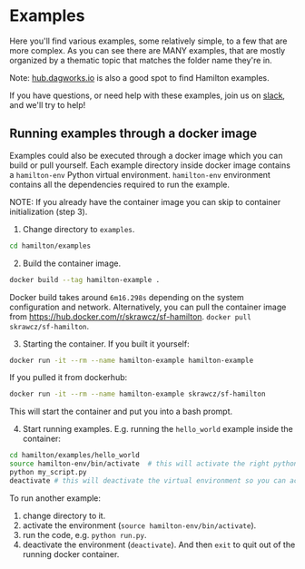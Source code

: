 # Examples

Here you'll find various examples, some relatively simple, to a few that are more complex. As you can see
there are MANY examples, that are mostly organized by a thematic topic that matches the folder name they're in.

Note: [hub.dagworks.io](https://hub.dagworks.io/) is also a good spot to find Hamilton examples.

If you have questions, or need help with these examples,
join us on [slack](https://join.slack.com/t/hamilton-opensource/shared_invite/zt-2niepkra8-DGKGf_tTYhXuJWBTXtIs4g), and we'll try to help!


## Running examples through a docker image
Examples could also be executed through a docker image which you can build or pull yourself.
Each example directory inside docker image contains a `hamilton-env` Python virtual environment.
`hamilton-env` environment contains all the dependencies required to run the example.

NOTE: If you already have the container image you can skip to container initialization (step 3).

1. Change directory to `examples`.
```bash
cd hamilton/examples
```

2. Build the container image.
```bash
docker build --tag hamilton-example .
```
Docker build takes around `6m16.298s` depending on the system configuration and network.
Alternatively, you can pull the container image from https://hub.docker.com/r/skrawcz/sf-hamilton.
`docker pull skrawcz/sf-hamilton`.

3. Starting the container.
If you built it yourself:
```bash
docker run -it --rm --name hamilton-example hamilton-example
```
If you pulled it from dockerhub:
```bash
docker run -it --rm --name hamilton-example skrawcz/sf-hamilton
```
This will start the container and put you into a bash prompt.

4. Start running examples.
E.g. running the `hello_world` example inside the container:
```bash
cd hamilton/examples/hello_world
source hamilton-env/bin/activate  # this will activate the right python environment
python my_script.py
deactivate # this will deactivate the virtual environment so you can activate another
```
To run another example:
1. change directory to it.
2. activate the environment (`source hamilton-env/bin/activate`).
3. run the code, e.g. `python run.py`.
4. deactivate the environment (`deactivate`).
And then `exit` to quit out of the running docker container.
